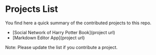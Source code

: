 # Projects List

You find here a quick summary of the contributed projects to this repo.

- [Social Network of Harry Potter Book](project url)
- [Markdown Editor App](project url)

Note:
Please update the list if you contribute a project.